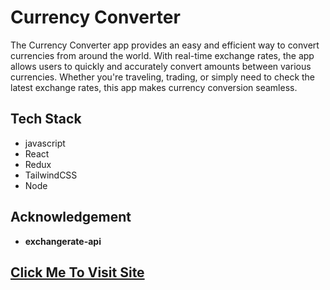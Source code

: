 

# Currency Converter 

The Currency Converter app provides an easy and efficient way to convert currencies from around the world. With real-time exchange rates, the app allows users to quickly and accurately convert amounts between various currencies. Whether you're traveling, trading, or simply need to check the latest exchange rates, this app makes currency conversion seamless.


## Tech Stack
- javascript
- React
- Redux
- TailwindCSS
- Node


## Acknowledgement 

- **exchangerate-api** 

## [Click Me To Visit Site](https://currency-converter-sdm3.vercel.app/)
